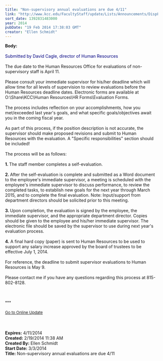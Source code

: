 ```yaml
---
title: "Non-supervisory annual evaluations are due 4/11"
link: "http://www.kcc.edu/FacultyStaff/update/Lists/Announcements/DispForm.aspx?ID=1423"
sort_date: 1392831483000
year: 2014
pubDate: "19 Feb 2014 17:38:03 GMT"
creator: "Ellen Schmidt"
---
```


<div><b>Body:</b> <div class="ExternalClassA4556158211A4B84867CEDC44829791D"><div><br /><font color="#000080">Submitted by David Cagle, director of Human Resources</font></div><font color="#000080">
<div><br /></font>The due date to the Human Resources Office for evaluations of non-supervisory staff is April 11.</div>
<div> </div>
<div>Please consult your immediate supervisor for his/her deadline which will allow time for all levels of supervision to review evaluations before the Human Resources deadline dates. Electronic forms are available at O:\Share\KCC\Human Resources\HR Forms\Evaluation Forms. </div>
<div><br />The process includes reflection on your accomplishments, how you met/exceeded last year's goals, and what specific goals/objectives await you in the coming fiscal year.</div>
<div><br />As part of this process, if the position description is not accurate, the supervisor should make proposed revisions and submit to Human Resources with the evaluation. A &quot;Specific responsibilities&quot; section should be included!</div>
<div><br />The process will be as follows:</div>
<div><br /><strong>1. </strong>The staff member completes a self-evaluation.</div>
<div><br /><strong>2. </strong>After the self-evaluation is complete and submitted as a Word document to the employee's immediate supervisor, a meeting is scheduled with the employee's immediate supervisor to discuss performance, to review the completed tasks, to establish new goals for the next year through March 2015, and to complete the final evaluation. Note: Input/support from department directors should be solicited prior to this meeting.</div>
<div><br /><strong>3. </strong>Upon completion, the evaluation is signed by the employee, the immediate supervisor, and the appropriate department director. Copies should be given to the employee and his/her immediate supervisor. The electronic file should be saved by the supervisor to use during next year's evaluation process.</div>
<div><br /><strong>4.</strong> A final hard copy (paper) is sent to Human Resources to be used to support any salary increase approved by the board of trustees to be effective July 1, 2014.</div>
<div> </div>
<div>For reference, the deadline to submit supervisor evaluations to Human Resources is May 9. </div>
<div> </div>
<div>Please contact me if you have any questions regarding this process at 815-802-8128.</div>
<div> </div>
<div>
<div>
<div>
<div><font size="2"></font></div><font size="2"></font></div>
<div><font size="2">
<div><br /></div></font>
<div><font size="2"></font></div>
<div><font size="2">
<div><br /></div></font>
<div><font size="2">***</font></div>
<div><font size="2"></font> </div>
<div><font size="2"></font></div>
<div><font size="2"></font></div>
<div><font size="2"></font></div>
<div><font size="2"></font></div>
<div><font size="2"></font></div>
<div><font size="2"></font></div>
<div><font size="2"></font></div>
<div><font size="2"></font></div>
<div><font size="2"></font></div>
<div><font size="2"></font></div>
<div><font size="2"></font></div>
<div><font size="2"></font></div>
<div><font size="2"></font></div>
<div><font size="2"></font></div>
<div><font size="2"></font></div>
<div><font size="2"></font></div>
<div><font size="2"></font></div>
<div><font size="2"></font></div>
<div><a href="/FacultyStaff/update/Pages/dailyupdate.aspx"><font size="2">Go to Online Update</font></a></div>
<div></div>
<div></div>
<div><font size="2"></font></div>
<div><font size="2"></font></div>
<div></div></div>
<div><font size="2"></font> </div>
<div><font size="2"></font> </div></div></div>
<div></div><br /></div></div></div>
<div><b>Expires:</b> 4/11/2014</div>
<div><b>Created:</b> 2/19/2014 11:38 AM</div>
<div><b>Created By:</b> Ellen Schmidt</div>
<div><b>Start Date:</b> 3/3/2014</div>
<div><b>Title:</b> Non-supervisory annual evaluations are due 4/11</div>
